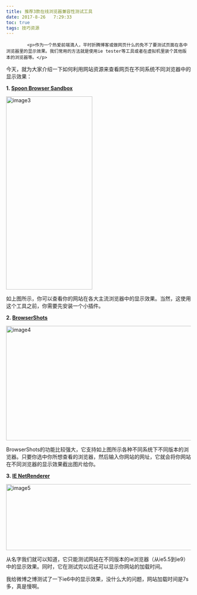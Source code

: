 ```yaml
---
title: 推荐3款在线浏览器兼容性测试工具
date: 2017-8-26   7:29:33
toc: true
tags: 技巧资源
---
```


			<p>作为一个热爱前端滴人，平时折腾博客或做网页什么的免不了要测试页面在各中浏览器里的显示效果。我们常用的方法就是使用ie tester等工具或者在虚拟机里装个其他版本的浏览器等。</p>
<p>今天，就为大家介绍一下如何利用网站资源来查看网页在不同系统不同浏览器中的显示效果：</p>
<p><strong>1. <a title="" href="http://spoon.net/browsers/" target="_blank" data-original-title="">Spoon Browser Sandbox</a></strong></p>
<p><a href="http://www.webqianduan.cn/wp-content/uploads/2014/06/image3.png"><img class="alignnone size-full wp-image-147" alt="image3" src="http://www.webqianduan.cn/wp-content/uploads/2014/06/image3.png" width="235" height="526"></a></p>
<p>如上图所示，你可以查看你的网站在各大主流浏览器中的显示效果。当然，这使用这个工具之前，你需要先安装一个小插件。</p>
<p><strong>2. <a title="" href="http://browsershots.org/" target="_blank" data-original-title="">BrowserShots</a></strong></p>
<p><a href="http://www.webqianduan.cn/wp-content/uploads/2014/06/image4.png"><img class="alignnone size-full wp-image-148" alt="image4" src="http://www.webqianduan.cn/wp-content/uploads/2014/06/image4.png" width="600" height="312"></a></p>
<p>BrowserShots的功能比较强大，它支持如上图所示各种不同系统下不同版本的浏览器。只要你选中你所想查看的浏览器，然后输入你网站的网址，它就会将你网站在不同浏览器的显示效果截出图片给你。</p>
<p><strong>3. <a title="" href="http://ipinfo.info/netrenderer/" target="_blank" data-original-title="">IE NetRenderer</a></strong></p>
<p><a href="http://www.webqianduan.cn/wp-content/uploads/2014/06/image5.png"><img class="alignnone size-full wp-image-149" alt="image5" src="http://www.webqianduan.cn/wp-content/uploads/2014/06/image5.png" width="600" height="180"></a></p>
<p>从名字我们就可以知道，它只能测试网站在不同版本的ie浏览器（从ie5.5到ie9）中的显示效果。同时，它在测试完以后还可以显示你网站的加载时间。</p>
<p>我给微博之博测试了一下ie6中的显示效果，没什么大的问题，网站加载时间是7s多，真是慢啊。</p>
		